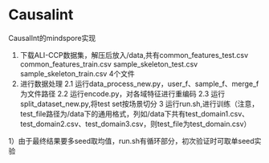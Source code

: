 # Causalint
CausalInt的mindspore实现

1. 下载ALI-CCP数据集，解压后放入/data,共有common_features_test.csv  common_features_train.csv  sample_skeleton_test.csv sample_skeleton_train.csv 4个文件
2. 进行数据处理
   2.1 运行data_process_new.py，user_f、sample_f、merge_f为文件路径
   2.2 运行encode.py，对各域特征进行重编码
   2.3 运行split_dataset_new.py,将test set按场景切分
   3 运行run.sh,进行训练（注意，test_file路径为/data下的通用格式，列如/data下共有test_domain1.csv、test_domain2.csv、test_domain3.csv，则test_file为test_domain.csv）

1）由于最终结果要多seed取均值，run.sh有循环部分，初次验证时可取单seed实验

